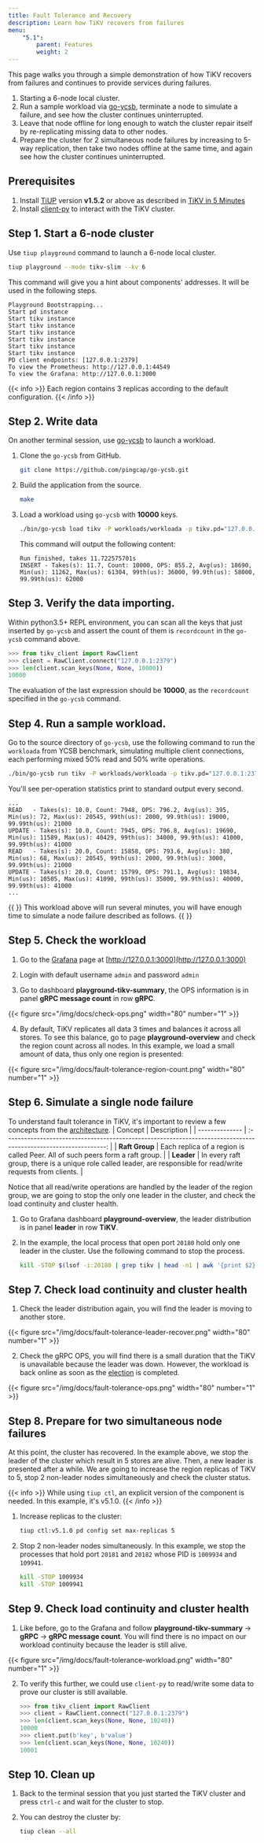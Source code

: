 ```yaml
---
title: Fault Tolerance and Recovery
description: Learn how TiKV recovers from failures
menu:
    "5.1":
        parent: Features
        weight: 2
---
```


This page walks you through a simple demonstration of how TiKV recovers from failures and continues to provide services during failures.

1. Starting a 6-node local cluster.
2. Run a sample workload via [go-ycsb](https://github.com/pingcap/go-ycsb), terminate a node to simulate a failure, and see how the cluster continues uninterrupted.
3. Leave that node offline for long enough to watch the cluster repair itself by re-replicating missing data to other nodes.
4. Prepare the cluster for 2 simultaneous node failures by increasing to 5-way replication, then take two nodes offline at the same time, and again see how the cluster continues uninterrupted.


## Prerequisites

1. Install [TiUP](https://github.com/pingcap/tiup) version **v1.5.2** or above as described in [TiKV in 5 Minutes](../../tikv-in-5-minutes)
2. Install [client-py](https://github.com/tikv/client-py) to interact with the TiKV cluster.


## Step 1. Start a 6-node cluster

Use `tiup playground` command to launch a 6-node local cluster.

```sh
tiup playground --mode tikv-slim --kv 6
```

This command will give you a hint about components' addresses. It will be used in the following steps.

```
Playground Bootstrapping...
Start pd instance
Start tikv instance
Start tikv instance
Start tikv instance
Start tikv instance
Start tikv instance
Start tikv instance
PD client endpoints: [127.0.0.1:2379]
To view the Prometheus: http://127.0.0.1:44549
To view the Grafana: http://127.0.0.1:3000
```

{{< info >}}
Each region contains 3 replicas according to the default configuration.
{{< /info >}}

## Step 2. Write data

On another terminal session, use [go-ycsb](https://github.com/pingcap/go-ycsb) to launch a workload.

1. Clone the `go-ycsb` from GitHub.

    ```sh
    git clone https://github.com/pingcap/go-ycsb.git
    ```

2. Build the application from the source.

    ```sh
    make
    ```

3. Load a workload using `go-ycsb` with **10000** keys.

    ```sh
    ./bin/go-ycsb load tikv -P workloads/workloada -p tikv.pd="127.0.0.1:2379" -p tikv.type="raw" -p recordcount=1000000
    ```

    This command will output the following content:

    ```
    Run finished, takes 11.722575701s
    INSERT - Takes(s): 11.7, Count: 10000, OPS: 855.2, Avg(us): 18690, Min(us): 11262, Max(us): 61304, 99th(us): 36000, 99.9th(us): 58000, 99.99th(us): 62000
    ```
## Step 3. Verify the data importing.

Within python3.5+ REPL environment, you can scan all the keys that just inserted by `go-ycsb` and assert the count of them is `recordcount` in the `go-ycsb` command above.

```python
>>> from tikv_client import RawClient
>>> client = RawClient.connect("127.0.0.1:2379")
>>> len(client.scan_keys(None, None, 10000))
10000
```

The evaluation of the last expression should be **10000**, as the `recordcount` specified in the `go-ycsb` command.


## Step 4. Run a sample workload.

Go to the source directory of `go-ycsb`, use the following command to run the `workloada` from YCSB benchmark, simulating multiple client connections, each performing mixed 50% read and 50% write operations.

```sh
./bin/go-ycsb run tikv -P workloads/workloada -p tikv.pd="127.0.0.1:2379" -p tikv.type="raw" -p tikv.conncount=16 -p threadcount=16 -p recordcount=10000 -p operationcount=1000000
```

You'll see per-operation statistics print to standard output every second.

```
...
READ   - Takes(s): 10.0, Count: 7948, OPS: 796.2, Avg(us): 395, Min(us): 72, Max(us): 20545, 99th(us): 2000, 99.9th(us): 19000, 99.99th(us): 21000
UPDATE - Takes(s): 10.0, Count: 7945, OPS: 796.8, Avg(us): 19690, Min(us): 11589, Max(us): 40429, 99th(us): 34000, 99.9th(us): 41000, 99.99th(us): 41000
READ   - Takes(s): 20.0, Count: 15858, OPS: 793.6, Avg(us): 380, Min(us): 68, Max(us): 20545, 99th(us): 2000, 99.9th(us): 3000, 99.99th(us): 21000
UPDATE - Takes(s): 20.0, Count: 15799, OPS: 791.1, Avg(us): 19834, Min(us): 10505, Max(us): 41090, 99th(us): 35000, 99.9th(us): 40000, 99.99th(us): 41000
...
```

{{ <info> }}
This workload above will run several minutes, you will have enough time to simulate a node failure described as follows.
{{ </info> }}

## Step 5. Check the workload

1. Go to the [Grafana](https://grafana.com) page at [http://127.0.0.1:3000](http://127.0.0.1:3000)

2. Login with default username `admin` and password `admin`

3. Go to dashboard **playground-tikv-summary**, the OPS information is in panel **gRPC message count** in row **gRPC**.

{{< figure
    src="/img/docs/check-ops.png"
    width="80"
    number="1" >}}

4. By default, TiKV replicates all data 3 times and balances it across all stores. To see this balance, go to page **playground-overview** and check the region count across all nodes. In this example, we load a small amount of data, thus only one region is presented:

{{< figure
    src="/img/docs/fault-tolerance-region-count.png"
    width="80"
    number="1" >}}

## Step 6. Simulate a single node failure

To understand fault tolerance in TiKV, it's important to review a few concepts from the [architecture](https://tikv.org/docs/5.1/reference/architecture/overview).
| Concept        |                                                   Description                                                    |
| -------------- | :--------------------------------------------------------------------------------------------------------------: |
| **Raft Group** |                  Each replica of a region is called Peer. All of such peers form a raft group.                   |
| **Leader**     | In every raft group, there is a unique role called leader, are responsible for read/write requests from clients. |


Notice that all read/write operations are handled by the leader of the region group, we are going to stop the only one leader in the cluster, and check the load continuity and cluster health.


1. Go to Grafana dashboard **playground-overview**, the leader distribution is in panel **leader** in row **TiKV**.

2. In the example, the local process that open port `20180` hold only one leader in the cluster. Use the following command to stop the process.

    ```sh
    kill -STOP $(lsof -i:20180 | grep tikv | head -n1 | awk '{print $2}')
    ```

## Step 7. Check load continuity and cluster health

1. Check the leader distribution again, you will find the leader is moving to another store.

{{< figure
    src="/img/docs/fault-tolerance-leader-recover.png"
    width="80"
    number="1" >}}

2. Check the gRPC OPS, you will find there is a small duration that the TiKV is unavailable because the leader was down. However, the workload is back online as soon as the [election](https://raft.github.io/raft.pdf) is completed.

{{< figure
    src="/img/docs/fault-tolerance-ops.png"
    width="80"
    number="1" >}}

## Step 8. Prepare for two simultaneous node failures

At this point, the cluster has recovered. In the example above, we stop the leader of the cluster which result in 5 stores are alive. Then, a new leader is presented after a while. We are going to increase the region replicas of TiKV to 5, stop 2 non-leader nodes simultaneously and check the cluster status.

{{< info >}}
While using `tiup ctl`, an explicit version of the component is needed. In this example, it's v5.1.0.
{{< /info >}}
1. Increase replicas to the cluster:

    ```sh
    tiup ctl:v5.1.0 pd config set max-replicas 5
    ```

2. Stop 2 non-leader nodes simultaneously. In this example, we stop the processes that hold port `20181` and `20182` whose PID is `1009934` and `109941`.

   ```sh
   kill -STOP 1009934
   kill -STOP 1009941
   ```

## Step 9. Check load continuity and cluster health

1. Like before, go to the Grafana and follow **playground-tikv-summary** -> **gRPC** -> **gRPC message count**. You will find there is no impact on our workload continuity because the leader is still alive.

{{< figure
    src="/img/docs/fault-tolerance-workload.png"
    width="80"
    number="1" >}}

2. To verify this further, we could use `client-py` to read/write some data to prove our cluster is still available.

    ```python
    >>> from tikv_client import RawClient
    >>> client = RawClient.connect("127.0.0.1:2379")
    >>> len(client.scan_keys(None, None, 10240))
    10000
    >>> client.put(b'key', b'value')
    >>> len(client.scan_keys(None, None, 10240))
    10001
    ```
## Step 10. Clean up

1. Back to the terminal session that you just started the TiKV cluster and press `ctrl-c` and wait for the cluster to stop.
2. You can destroy the cluster by:

    ```sh
    tiup clean --all
    ```
